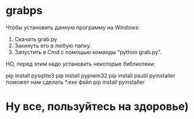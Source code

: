 # grabps

Чтобы установить данную программу на Windows:
1. Скачать grab.py
2. Закинуть его в любую папку.
3. Запустить в Cmd с помощью команды "python grab.py".

НО, перед этим надо установить некоторые библиотеки:

pip install pysqlite3 
pip install pypiwin32
pip install psutil
pyinstaller поможет нам сделать *.exe файл
pip install pyinstaller

# Ну все, пользуйтесь на здоровье)
